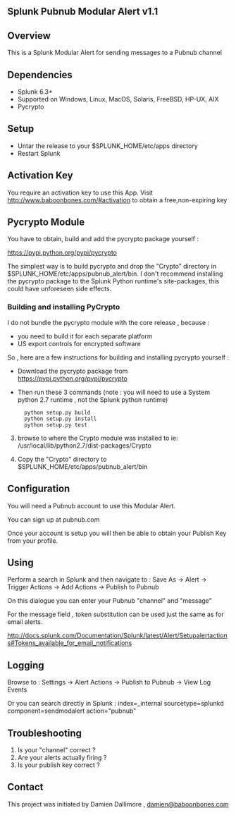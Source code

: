## Splunk Pubnub Modular Alert v1.1

## Overview

This is a Splunk Modular Alert for sending messages to a Pubnub channel

## Dependencies

* Splunk 6.3+
* Supported on Windows, Linux, MacOS, Solaris, FreeBSD, HP-UX, AIX
* Pycrypto

## Setup

* Untar the release to your $SPLUNK_HOME/etc/apps directory
* Restart Splunk

## Activation Key

You require an activation key to use this App. Visit http://www.baboonbones.com/#activation to obtain a free,non-expiring key

## Pycrypto Module

You have to obtain, build and add the pycrypto package yourself :

https://pypi.python.org/pypi/pycrypto

The simplest way is to build pycrypto and drop the "Crypto" directory in $SPLUNK_HOME/etc/apps/pubnub_alert/bin.
I don't recommend installing the pycrypto package to the Splunk Python runtime's site-packages, this could have unforeseen side effects.

### Building and installing PyCrypto

I do not bundle the pycrypto module with the core release , because :

* you need to build it for each separate platform
* US export controls for encrypted software

So , here are a few instructions for building and installing pycrypto yourself :

* Download the pycrypto package from https://pypi.python.org/pypi/pycrypto

* Then run these 3 commands  (note : you will  need to use a System python 2.7 runtime , not the Splunk python runtime)

        python setup.py build
        python setup.py install
        python setup.py test
        
3) browse to where the Crypto module was installed to ie: /usr/local/lib/python2.7/dist-packages/Crypto

4) Copy the "Crypto" directory to $SPLUNK_HOME/etc/apps/pubnub_alert/bin


## Configuration

You will need a Pubnub account to use this Modular Alert.

You can sign up at pubnub.com

Once your account is setup you will then be able to obtain your Publish Key from your profile.


## Using

Perform a search in Splunk and then navigate to : Save As -> Alert -> Trigger Actions -> Add Actions -> Publish to Pubnub

On this dialogue you can enter your Pubnub  "channel" and "message"

For the message field , token substitution can be used just the same as for email alerts.

http://docs.splunk.com/Documentation/Splunk/latest/Alert/Setupalertactions#Tokens_available_for_email_notifications


## Logging

Browse to : Settings -> Alert Actions -> Publish to Pubnub -> View Log Events

Or you can search directly in Splunk : index=_internal sourcetype=splunkd component=sendmodalert action="pubnub"


## Troubleshooting

1) Is your "channel" correct ?
2) Are your alerts actually firing ?
3) Is your publish key correct ?

## Contact

This project was initiated by Damien Dallimore , damien@baboonbones.com

